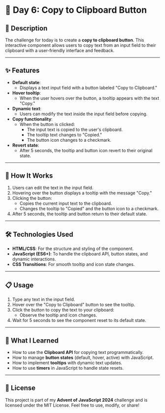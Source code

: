 # 🎄 Day 6: Copy to Clipboard Button

## 📖 Description

The challenge for today is to create a **copy to clipboard button**. This interactive component allows users to copy text from an input field to their clipboard with a user-friendly interface and feedback.

---

## ✨ Features

- **Default state**:
  - Displays a text input field with a button labeled "Copy to Clipboard."
- **Hover tooltip**:
  - When the user hovers over the button, a tooltip appears with the text "Copy."
- **Dynamic text**:
  - Users can modify the text inside the input field before copying.
- **Copy functionality**:
  - When the button is clicked:
    - The input text is copied to the user's clipboard.
    - The tooltip text changes to "Copied."
    - The button icon changes to a checkmark.
- **Revert state**:
  - After 5 seconds, the tooltip and button icon revert to their original state.

---

## 🚀 How It Works

1. Users can edit the text in the input field.
2. Hovering over the button displays a tooltip with the message "Copy."
3. Clicking the button:
   - Copies the current input text to the clipboard.
   - Changes the tooltip to "Copied" and the button icon to a checkmark.
4. After 5 seconds, the tooltip and button return to their default state.

---

## 🛠️ Technologies Used

- **HTML/CSS**: For the structure and styling of the component.
- **JavaScript (ES6+)**: To handle the clipboard API, button states, and dynamic interactions.
- **CSS Transitions**: For smooth tooltip and icon state changes.

---

## 📋 Usage

1. Type any text in the input field.
2. Hover over the "Copy to Clipboard" button to see the tooltip.
3. Click the button to copy the text to your clipboard:
   - Observe the tooltip and icon changes.
4. Wait for 5 seconds to see the component reset to its default state.

---

## 🌟 What I Learned

- How to use the **Clipboard API** for copying text programmatically.
- How to manage **button states** (default, hover, active) with JavaScript.
- How to implement **tooltips** with dynamic text updates.
- How to use **timers** in JavaScript to handle state resets.

---

## 📜 License

This project is part of my **Advent of JavaScript 2024** challenge and is licensed under the MIT License. Feel free to use, modify, or share!